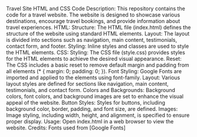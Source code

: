 Travel Site HTML and CSS Code
Description:
This repository contains the code for a travel website. The website is designed to showcase various destinations, encourage travel bookings, and provide information about travel experiences.
HTML:
Structure: The HTML file (index.html) defines the structure of the website using standard HTML elements.
Layout: The layout is divided into sections such as navigation, main content, testimonials, contact form, and footer.
Styling: Inline styles and classes are used to style the HTML elements.
CSS:
Styling: The CSS file (style.css) provides styles for the HTML elements to achieve the desired visual appearance.
Reset: The CSS includes a basic reset to remove default margin and padding from all elements (* { margin: 0; padding: 0; }).
Font Styling: Google Fonts are imported and applied to the elements using font-family.
Layout: Various layout styles are defined for sections like navigation, main content, testimonials, and contact form.
Colors and Backgrounds: Background colors, font colors, and background images are set to enhance the visual appeal of the website.
Button Styles: Styles for buttons, including background color, border, padding, and font size, are defined.
Images: Image styling, including width, height, and alignment, is specified to ensure proper display.
Usage:
Open index.html in a web browser to view the website.
Credits:
Fonts used from [Google Fonts]

